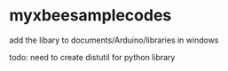 # myxbeesamplecodes
<p>add the libary to documents/Arduino/libraries in windows</p>
<p>todo: need to create distutil for python library</p>
